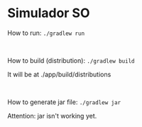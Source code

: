 # Simulador SO

How to run: `./gradlew run`

<br>

How to build (distribution): `./gradlew build`

It will be at ./app/build/distributions

<br>

How to generate jar file: `./gradlew jar`

Attention: jar isn't working yet.

<br>